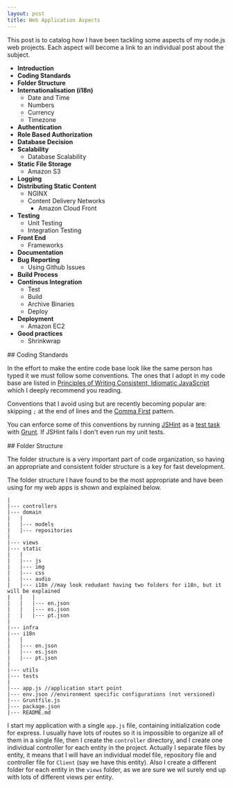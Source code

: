 ```yaml
---
layout: post
title: Web Application Aspects
---
```


This post is to catalog how I have been tackling some aspects of my node.js web projects. Each aspect will become a link to an individual post about the subject.

- **Introduction**
- **Coding Standards**
- **Folder Structure**
- **Internationalisation (i18n)**
  - Date and Time
  - Numbers
  - Currency
  - Timezone
- **Authentication**
- **Role Based Authorization**
- **Database Decision**
- **Scalability**
  - Database Scalability
- **Static File Storage**
  - Amazon S3
- **Logging**
- **Distributing Static Content**
  - NGINX
  - Content Delivery Networks
    - Amazon Cloud Front
- **Testing**
  - Unit Testing
  - Integration Testing
- **Front End**
  - Frameworks
- **Documentation**
- **Bug Reporting**
  - Using Github Issues
- **Build Process**
- **Continous Integration**
  - Test
  - Build
  - Archive Binaries
  - Deploy
- **Deployment**
  - Amazon EC2
- **Good practices**
  - Shrinkwrap  
    
<div style="margin-top:15px;"></div>
## Coding Standards

In the effort to make the entire code base look like the same person has typed it we must follow some conventions. The ones that I adopt in my code base are listed in [Principles of Writing Consistent, Idiomatic JavaScript](https://github.com/rwaldron/idiomatic.js/) which I deeply recommend you reading.

Conventions that I avoid using but are recently becoming popular are: skipping `;` at the end of lines and the [Comma First](https://gist.github.com/isaacs/357981/) pattern.   

You can enforce some of this conventions by running [JSHint](https://github.com/jshint/jshint/) as a [test task](https://github.com/gruntjs/grunt-contrib-jshint) with [Grunt](http://gruntjs.com/). If JSHint fails I don't even run my unit tests.

<div style="margin-top:15px;"></div>
## Folder Structure

The folder structure is a very important part of code organization, so having an appropriate and consistent folder structure is a key for fast development.

The folder structure I have found to be the most appropriate and have been using for my web apps is shown and explained below.

```
|
|--- controllers
|--- domain
|   |
|   |--- models
|   |--- repositories
|
|--- views
|--- static
|   |
|   |--- js
|   |--- img
|   |--- css
|   |--- audio
|   |--- i18n //may look redudant having two folders for i18n, but it will be explained
|   |   |
|   |   |--- en.json
|   |   |--- es.json
|   |   |--- pt.json
|
|--- infra
|--- i18n
|   |
|   |--- en.json
|   |--- es.json
|   |--- pt.json
|
|--- utils
|--- tests
|
|--- app.js //application start point
|--- env.json //environment specific configurations (not versioned)
|--- Gruntfile.js
|--- package.json
|--- README.md
```

I start my application with a single `app.js` file, containing initialization code for express. I usually have lots of routes so it is impossible to organize all of them in a single file, then I create the `controller` directory, and I create one individual controller for each entity in the project. Actually I separate files by entity, it means that I will have an individual model file, repository file and controller file for `Client` (say we have this entity). Also I create a different folder for each entity in the `views` folder, as we are sure we wil surely end up with lots of different views per entity.
